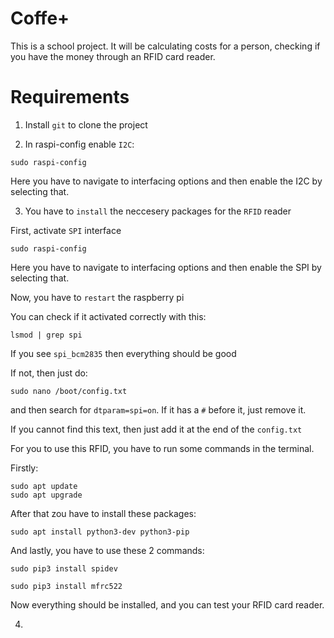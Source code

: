 # Coffe+
 This is a school project. It will be calculating costs for a person, checking if you have the money through an RFID card reader.


# Requirements

1. Install `git` to clone the project

2. In raspi-config enable `I2C`:

```
sudo raspi-config
```

Here you have to navigate to interfacing options and then enable the I2C by selecting that.

3. You have to `install` the neccesery packages for the `RFID` reader

First, activate `SPI` interface

```
sudo raspi-config
```

Here you have to navigate to interfacing options and then enable the SPI by selecting that.

Now, you have to `restart` the raspberry pi

You can check if it activated correctly with this: 

```
lsmod | grep spi
```

If you see `spi_bcm2835` then everything should be good

If not, then just do:

```
sudo nano /boot/config.txt
```

and then search for `dtparam=spi=on`. If it has a `#` before it, just remove it.

If you cannot find this text, then just add it at the end of the `config.txt`

For you to use this RFID, you have to run some commands in the terminal.

Firstly:

```
sudo apt update 
sudo apt upgrade
```

After that zou have to install these packages:

```
sudo apt install python3-dev python3-pip
```

And lastly, you have to use these 2 commands:

```
sudo pip3 install spidev
```
```
sudo pip3 install mfrc522
```

Now everything should be installed, and you can test your RFID card reader.

4. 